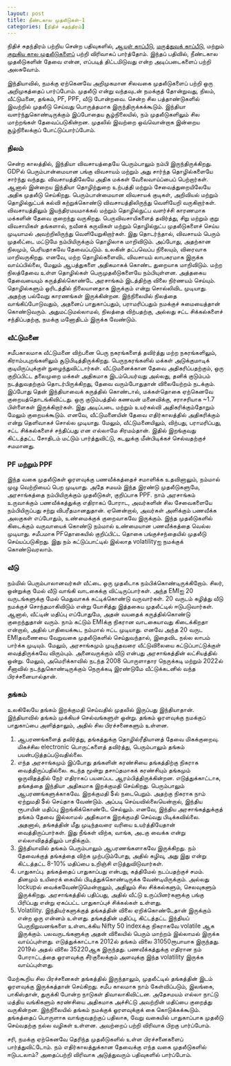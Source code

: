 ```yaml
---
layout: post
title: நீண்டகால முதலீடுகள்-1
categories: [நிதிச் சுதந்திரம்]
---
```


நிதிச் சுதந்திரம் பற்றிய சென்ற பதிவுகளில், [ஆயுள் காப்பீடு](/6), [மருத்துவக் காப்பீடு](/7), மற்றும் [குறுகிய கால முதலீடுகளைப்](/9) பற்றி விரிவாகப் பார்த்தோம். இந்தப் பதிவில், நீண்டகால முதலீடுகளின் தேவை என்ன, எப்படித் திட்டமிடுவது என்ற அடிப்படைகளைப் பற்றி அலசுவோம்.

இந்தியாவில், நமக்கு ஏற்கெனவே அறிமுகமான சிலவகை முதலீடுகளைப் பற்றி ஒரு அறிமுகத்தைப் பார்ப்போம். முதலீடு என்று வந்தவுடன் நமக்குத் தோன்றுவது, நிலம், வீட்டுமனை, தங்கம், PF, PPF, வீடு போன்றவை. சென்ற சில பத்தாண்டுகளில் இவற்றில் முதலீடு செய்வது பொருத்தமாக இருந்திருக்கக்கூடும். இந்தியா வளர்ந்துகொண்டிருக்கும் இப்போதைய சூழ்நிலையில், நம் முதலீடுகளிலும் சில மாற்றங்கள் தேவைப்படுகின்றன. முதலில் இவற்றை ஒவ்வொன்றாக இன்றைய சூழ்நிலைக்குப் போட்டுப்பார்ப்போம்.

### நிலம்
சென்ற காலத்தில், இந்தியா விவசாயத்தையே பெரும்பாலும் நம்பி இருந்திருக்கிறது. GDPல் பெரும்பான்மையான பங்கு விவசாயம் மற்றும் அது சார்ந்த தொழில்களையே சார்ந்து வந்தது. விவசாயத்திலேயே அதிக மக்கள் வேலைவாய்ப்பைப் பெற்றார்கள். ஆனால் இன்றைய இந்தியா தொழிற்துறை உற்பத்தி மற்றும் சேவைத்துறையிலேயே அதிக முதலீடு செய்கிறது. பெரும்பான்மையான விவசாயக் குடிகள், அறிவியல் மற்றும் தொழில்நுட்பக் கல்வி கற்றுக்கொண்டு விவசாயத்திலிருந்து வெளியேறி வருகிறார்கள். விவசாயத்திலும் இயந்திரமயமாக்கல் மற்றும் தொழில்நுட்ப வளர்ச்சி காரணமாக மக்களின் தேவை குறைந்து வருகிறது. பெருவிவசாயிகளைத் தவிர்த்து, சிறு மற்றும் குறு விவசாயிகள் தங்களால், நவீனக் கருவிகள் மற்றும் தொழில்நுட்ப முதலீடுகளைச் செய்ய முடியாமல் அவற்றிலிருந்து வெளியேறுகிறார்கள். இது தொடர்ந்தால், விவசாயம் பெரும் முதலீட்டை மட்டுமே நம்பியிருக்கும் தொழிலாக மாறிவிடும். அப்போது, அதற்கான நிலமும், பெரியதாகவே தேவைப்படும். உலகின் தட்பவெப்ப நிலையும், விரைவாக மாறிவருகிறது. எனவே, மற்ற தொழில்களைவிட விவசாயம் லாபகரமாக இருக்க வாய்ப்பில்லை, மேலும் ஆபத்துகளை அதிகமாகக் கொண்ட துறையாக மாறிவிடும். மற்ற நிலத்தேவை உள்ள தொழில்கள் பெருமுதலீடுகளையே நம்பியுள்ளன. அத்தகைய தேவையையும் கருத்தில்கொண்டே அரசாங்கம் இடத்திற்கு விலை நிர்ணயம் செய்யும். தொழில்களும் ஓரிடத்தில் நிலையானதாக இருக்கும் என்று சொல்லிவிட முடியாது. அதற்கு பல்வேறு காரணங்கள் இருக்கின்றன. இந்நிலையில் நிலத்தை வாங்கிப்போடுவதும், அதனைப் பாதுகாப்பதும், பராமரிப்பதும் நமக்குச் சுமையைத்தான் கொண்டுவரும். அதுமட்டுமல்லாமல், நிலத்தை விற்பதற்கு, அல்லது சட்ட சிக்கல்களைச் சந்திப்பதற்கு, நமக்கு மனோதிடம் இருக்க வேண்டும்.

### வீட்டுமனை
சமீபகாலமாக வீட்டுமனை விற்பனை பெரு நகரங்களைத் தவிர்த்து மற்ற நகரங்களிலும், கிராம்பபுறங்களிலும் சூடுபிடித்திருக்கிறது. பெருநகரங்களில் மக்கள் அடுக்குமாடிக் குடியிருப்புக்குள் நுழைந்துவிட்டார்கள். வீட்டுமனைக்கான தேவை அதிகரிப்பதற்கும், ஒரு குறிப்பிட்ட தலைமுறை மக்கள் அதிகமாக இடம்பெயர்வது அல்லது, தனிக் குடும்பம் நடத்துவதற்கும் தொடர்பிருக்கிறது, தேவை வரும்போதுதான் விலையேற்றம் நடக்கும். இப்போது தென் இந்தியாவைக் கருத்தில் கொண்டால், மக்கள்தொகை ஏற்கெனவே குறையத்தொடங்கிவிட்டது. ஒரு குடும்பத்தில் கணவன் மனைவிக்கு, சராசரியாக ~1.7 பிள்ளைகள் இருக்கிறார்கள். இது அடிப்படை மற்றும் உயர்கல்வி அதிகரிக்கும்தோறும் மேலும் குறையக்கூடும். எனவே, வீட்டுமனையின் தேவை எதிர்காலத்தில் அதிகரிக்கும் என்று தெளிவாகச் சொல்ல முடியாது.  மேலும், வீட்டுமனையிலும், விற்பது, பராமரிப்பது, சட்ட சிக்கல்களைச் சந்திப்பது என எல்லாமே சிரமம்தான். இதில் இறங்குவது கிட்டத்தட்ட சோதிடம் மட்டும் பார்த்துவிட்டு, கடலுக்கு  மீன்பிடிக்கச் செல்வதற்குச் சமமானது.

### PF மற்றும் PPF
இந்த வகை முதலீடுகள் ஓரளவுக்கு பணவீக்கத்தைச் சமாளிக்க உதவினாலும், நம்மால் முழு வெற்றியைப் பெற முடியாது. அதே சமயம் இந்த இரண்டு முதலீடுகளுமே, அரசாங்கத்தை நம்பியிருக்கும் முதலீடுகள், குறிப்பாக PPF. நாம் அரசாங்கம் உருவாக்கும் பணவீக்கத்துக்கு எதிராகப் போராட, அவர்களின் சில சேவைகளையே நம்பியிருப்பது சற்று விபரீதமானதுதான். ஏனென்றால், அவர்கள் அளிக்கும் பணவீக்க அலகுகள் எப்போதும், உண்மைக்குக் குறைவாகவே இருக்கும். இந்த முதலீடுகளில் கிடைக்கும் வருவாயைக் கொண்டு நம்மால் உண்மையான பணவீக்கத்தை வெல்ல முடியாது. சமீபமாக PFதொகையில் குறிப்பிட்ட தொகை பங்குச்சந்தையில் முதலீடு செய்யப்படுகிறது. இது நம் கட்டுப்பாட்டில் இல்லாத volatilityஐ நமக்குக் கொண்டுவரலாம்.

### வீடு
நம்மில் பெரும்பாலானவர்கள் வீட்டை ஒரு முதலீடாக நம்பிக்கொண்டிருக்கிறோம். சிலர், ஒன்றுக்கு மேல் வீடு வாங்கி வாடகைக்கு விட்டிருப்பார்கள். அந்த EMIஐ 20 வருடங்களுக்கு மேல் மெதுவாகக் கட்டிக்கொண்டு வருவார்கள். 20 வருடம் கழித்து வீடு நமக்குச் சொந்தமாகிவிடும் என்று யோசித்து இத்தகைய முதலீட்டில் ஈடுபடுவார்கள். ஆனால், வீட்டின் மதிப்பு எப்போதுமே, அதன் வயதைக் கருத்தில்கொண்டு குறைந்துதான் வரும். நாம் கட்டும் EMIக்கு நிகரான வாடகையாவது கிடைக்கிறதா என்றால், அதில் பாதியைக்கூட நம்மால் ஈட்ட முடியாது. எனவே அந்த 20 வருட EMIதவணையை வேறுவகை முதலீடுகளில் செய்துவந்தால், இதைவிட நல்ல லாபம் பார்க்க முடியும். மேலும், அரசாங்கமும் முடிந்தவரை வீட்டுவிலையை கட்டுப்பாட்டுக்குள் வைத்திருக்கவே விரும்பும். அனைவருக்கும் வீடு என்பது அரசாங்கத்தின் லட்சியத்தில் ஒன்று. மேலும், அமெரிக்காவில் நடந்த 2008 பொருளாதார நெருக்கடி மற்றும் 2022ல் சீனாவில் நடந்துகொண்டிருக்கும் நெருக்கடி இரண்டுமே வீட்டுக்கடனில் வந்த பிரச்சனையால்தான்.

### தங்கம்
உலகிலேயே தங்கம் இறக்குமதி செய்வதில் முதலில் இருப்பது இந்தியாதான். இந்தியாவில் தங்கம் முக்கியச் செல்வங்களுள் ஒன்று. தங்கம் ஓரளவுக்கு நமக்குப் பாதுகாப்பை அளித்தாலும், அதில் சில பிரச்சனைகளும் உள்ளன.
1. ஆபரணங்களைத் தவிர்த்து, தங்கத்துக்கு தொழில்ரீதியானத் தேவை மிகக்குறைவு. மிகச்சில electronic பொருட்களைத் தவிர்த்து, பெரும்பாலும் தங்கம் பயன்படுத்தப்படுவதில்லை.
2. எந்த அரசாங்கமும் இப்போது தங்களின் கரண்சியை தங்கத்திற்கு நிகராக வைத்திருப்பதில்லை. கடந்த மூன்று தசாப்தமாகக் கரண்சியும் தங்கமும் ஒருவிதத்தில் நேர் எதிராகப் பயனப்பட ஆரம்பித்திருக்கின்றன. எடுத்துக்காட்டாக, தங்கத்தை இந்தியா அதிகமாக இறக்குமதி செய்கிறது. பெரும்பாலும் ஆபரணங்களுக்காகவே. இறக்குமதி $ல் நடைபெறும். அதற்கு நிகராக நாம் ஏற்றுமதி $ல் செய்தாக வேண்டும். அப்படி செய்யவில்லையென்றால், இந்திய ரூபாயின் மதிப்பு இறங்கிக்கொண்டே செல்லும்.  எனவே, இந்திய அரசாங்கத்துக்குத் தங்கம் தேவை இல்லாமல் அதிகமாக இறக்குமதி செய்வது பிடிக்கவில்லை. அதனால், தங்கத்தின் மீது முடிந்தவரை வரியை உயர்த்தியேதான் வைத்திருப்பார்கள். இது நீங்கள் விற்க, வாங்க, அடகு வைக்க என்று எல்லாவிதத்திலும் பாதிக்கும்.
3. இந்தியாவில் தங்கம் பெரும்பாலும் ஆபரணங்களாகவே இருக்கிறது. நம் தேவைக்குத் தங்கத்தை விற்க முற்படும்போது, அதில் கழிவு, அது இது என்று கிட்டத்தட்ட 8-10% மதிப்பை உறிஞ்சி எடுத்துவிடுவார்கள்.
4. பாதுகாப்பு. தங்கத்தைப் பாதுகாப்பது என்பது, கத்திமேல் நடப்பதற்குச் சமம். தினமும் உயிரைக் கையில் பிடித்துக்கொண்டிருக்க வேண்டியிருக்கும். அல்லது lockupல் வைக்கவேண்டுமென்றாலும், அதிலும் சில சிக்கல்களும், செலவுகளும் இருக்கிறது. அரசாங்கத்தில் பதிப்பது, அதில் வீட்டு உருப்பினர்களுக்கு பங்கு பிரிப்பது என்று ஏகப்பட்ட பாதுகாப்புச் சிக்கல்கள் உள்ளது.
5. Volatility. இந்தியர்களுக்குத் தங்கத்தின் விலை ஏறிக்கொண்டேதான் இருக்கும் என்ற ஒரு என்னம் உள்ளது. தங்கத்தின் மதிப்பு, கிட்டத்தட்ட இந்தியப் பெருநிறுவனங்களை உள்ளடக்கிய Nifty 50 indexக்கு நிகராகவே volatile ஆக இருக்கும். பலவருடங்களுக்கு அதன் விலையில் பெரும் மாற்றம் இல்லாமல் இருக்க வாய்ப்புள்ளது. எடுத்துக்காட்டாக 2012ல் தங்கம் விலை 31050ரூபாயாக இருந்தது. 2019ல் அதல் விலை 35220ஆக இருந்தது. பணவீக்கத்துக்கு எதிரான நம் போராட்டத்தை ஓரளவுக்கு சீர்குலைக்கும் அளவுக்கு இந்த volatility இருக்க வாய்ப்புள்ளது.

மேற்கூறிய சில பிரச்சனைகள் தங்கத்தில் இருந்தாலும், முதலீட்டில் தங்கத்தின் இடம் ஓரளவுக்கு இருக்கத்தான் செய்கிறது. சமீப காலமாக நாம் கேள்விப்படும், இலங்கை, பாகிஸ்தான், துருக்கி போன்ற நாடுகள் திவாலாகிவிட்டன. அதேசமயம் எல்லா நாட்டு மத்திய வங்கிகளும் கரண்சியை அதிகமாக அச்சிட்டு அவற்றின் மதிப்பை குறைத்து வருகின்றன. இந்நிலையில் தங்கம் நமக்குக் ஓரளவுக்குக் கை கொடுக்கக்கூடும். தங்கத்தைப் பொருளாக வாங்குவதற்குப் பதிலாக, வேறு வகையில் பாதுகாப்பாக முதலீடு செய்வதற்கு நல்ல வழிகள் உள்ளன. அவற்றைப் பற்றி விரிவாக பிறகு பார்ப்போம்.

சரி, நமக்கு ஏற்கெனவே தெரிந்த முதலீடுகளில் உள்ள பிரச்சனைகளைப் பார்த்துவிட்டோம். நம் எதிர்காலத்துக்கான தேவைக்கு எந்த வகை முதலீடுகளில் ஈடுபடலாம்? அதைப்பற்றி விரிவாக அடுத்துவரும் பதிவுகளில் பார்ப்போம்.